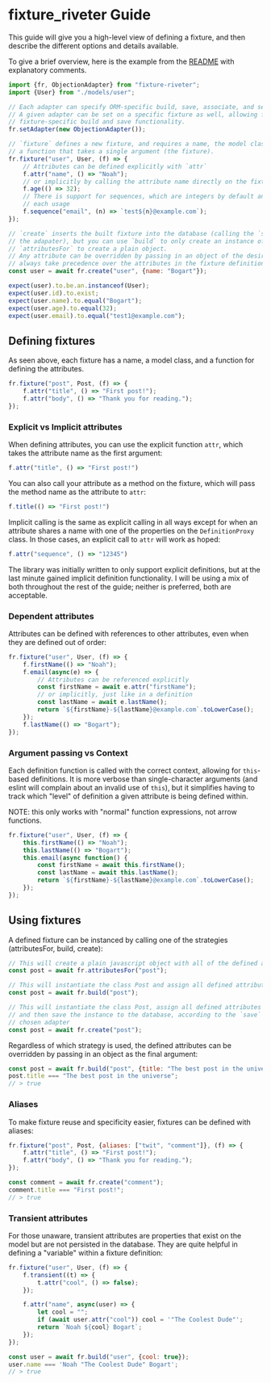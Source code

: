 # fixture_riveter Guide

This guide will give you a high-level view of defining a fixture, and then describe
the different options and details available.

To give a brief overview, here is the example from the [README](../README.md) with
explanatory comments.

```javascript
import {fr, ObjectionAdapter} from "fixture-riveter";
import {User} from "./models/user";

// Each adapter can specify ORM-specific build, save, associate, and set functions
// A given adapter can be set on a specific fixture as well, allowing for
// fixture-specific build and save functionality.
fr.setAdapter(new ObjectionAdapter());

// `fixture` defines a new fixture, and requires a name, the model class to build, and
// a function that takes a single argument (the fixture).
fr.fixture("user", User, (f) => {
    // Attributes can be defined explicitly with `attr`
    f.attr("name", () => "Noah");
    // or implicitly by calling the attribute name directly on the fixture
    f.age(() => 32);
    // There is support for sequences, which are integers by default and increment on
    // each usage
    f.sequence("email", (n) => `test${n}@example.com`);
});

// `create` inserts the built fixture into the database (calling the `save` function in
// the adapater), but you can use `build` to only create an instance of the model, or
// `attributesFor` to create a plain object.
// Any attribute can be overridden by passing in an object of the desired changes. These
// always take precedence over the attributes in the fixture definition.
const user = await fr.create("user", {name: "Bogart"});

expect(user).to.be.an.instanceof(User);
expect(user.id).to.exist;
expect(user.name).to.equal("Bogart");
expect(user.age).to.equal(32);
expect(user.email).to.equal("test1@example.com");
```

## Defining fixtures
As seen above, each fixture has a name, a model class, and a function for defining the
attributes.

```javascript
fr.fixture("post", Post, (f) => {
    f.attr("title", () => "First post!");
    f.attr("body", () => "Thank you for reading.");
});
```

### Explicit vs Implicit attributes
When defining attributes, you can use the explicit function `attr`, which takes the
attribute name as the first argument:

```javascript
f.attr("title", () => "First post!")
```

You can also call your attribute as a method on the fixture, which will pass the method
name as the attribute to `attr`:

```javascript
f.title(() => "First post!")
```

Implicit calling is the same as explicit calling in all ways except for when an
attribute shares a name with one of the properties on the `DefinitionProxy` class. In
those cases, an explicit call to `attr` will work as hoped:

```javascript
f.attr("sequence", () => "12345")
```

The library was initially written to only support explicit definitions, but at the last
minute gained implicit definition functionality. I will be using a mix of both
throughout the rest of the guide; neither is preferred, both are acceptable.

### Dependent attributes
Attributes can be defined with references to other attributes, even when they are
defined out of order:

```javascript
fr.fixture("user", User, (f) => {
    f.firstName(() => "Noah");
    f.email(async(e) => {
        // Attributes can be referenced explicitly
        const firstName = await e.attr("firstName");
        // or implicitly, just like in a definition
        const lastName = await e.lastName();
        return `${firstName}-${lastName}@example.com`.toLowerCase();
    });
    f.lastName(() => "Bogart");
});
```

### Argument passing vs Context
Each definition function is called with the correct context, allowing for `this`-based
definitions. It is more verbose than single-character arguments (and eslint will
complain about an invalid use of `this`), but it simplifies having to track which
"level" of definition a given attribute is being defined within.

NOTE: this only works with "normal" function expressions, not arrow functions.

```javascript
fr.fixture("user", User, (f) => {
    this.firstName(() => "Noah");
    this.lastName(() => "Bogart");
    this.email(async function() {
        const firstName = await this.firstName();
        const lastName = await this.lastName();
        return `${firstName}-${lastName}@example.com`.toLowerCase();
    });
});
```

## Using fixtures
A defined fixture can be instanced by calling one of the strategies (attributesFor,
build, create):

```javascript
// This will create a plain javascript object with all of the defined attributes
const post = await fr.attributesFor("post");

// This will instantiate the class Post and assign all defined attributes onto it
const post = await fr.build("post");

// This will instantiate the class Post, assign all defined attributes as build does,
// and then save the instance to the database, according to the `save` function in the
// chosen adapter
const post = await fr.create("post");
```

Regardless of which strategy is used, the defined attributes can be overridden by
passing in an object as the final argument:

```javascript
const post = await fr.build("post", {title: "The best post in the universe"});
post.title === "The best post in the universe";
// > true
```

### Aliases
To make fixture reuse and specificity easier, fixtures can be defined with aliases:

```javascript
fr.fixture("post", Post, {aliases: ["twit", "comment"]}, (f) => {
    f.attr("title", () => "First post!");
    f.attr("body", () => "Thank you for reading.");
});

const comment = await fr.create("comment");
comment.title === "First post!";
// > true
```

### Transient attributes
For those unaware, transient attributes are properties that exist on the model but are
not persisted in the database. They are quite helpful in defining a "variable" within
a fixture definition:

```javascript
fr.fixture("user", User, (f) => {
    f.transient((t) => {
        t.attr("cool", () => false);
    });

    f.attr("name", async(user) => {
        let cool = "";
        if (await user.attr("cool")) cool = '"The Coolest Dude"';
        return `Noah ${cool} Bogart`;
    });
});

const user = await fr.build("user", {cool: true});
user.name === 'Noah "The Coolest Dude" Bogart';
// > true
```
